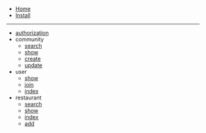 - [Home](/)
- [Install](install.md)
---
- [authorization](endpoint/auth.md)
- community
    - [search](endpoint/community/search.md)
    - [show](endpoint/community/show.md)
    - [create](endpoint/community/create.md)
    - [update](endpoint/community/update.md)
- user
    - [show](endpoint/user/show.md)
    - [join](endpoint/user/create.md)
    - [index](endpoint/user/index.md)
- restaurant
    - [search](endpoint/restaurant/search.md)
    - [show](endpoint/restaurant/show.md)
    - [index](endpoint/restaurant/index.md)
    - [add](endpoint/restaurant/add.md)
